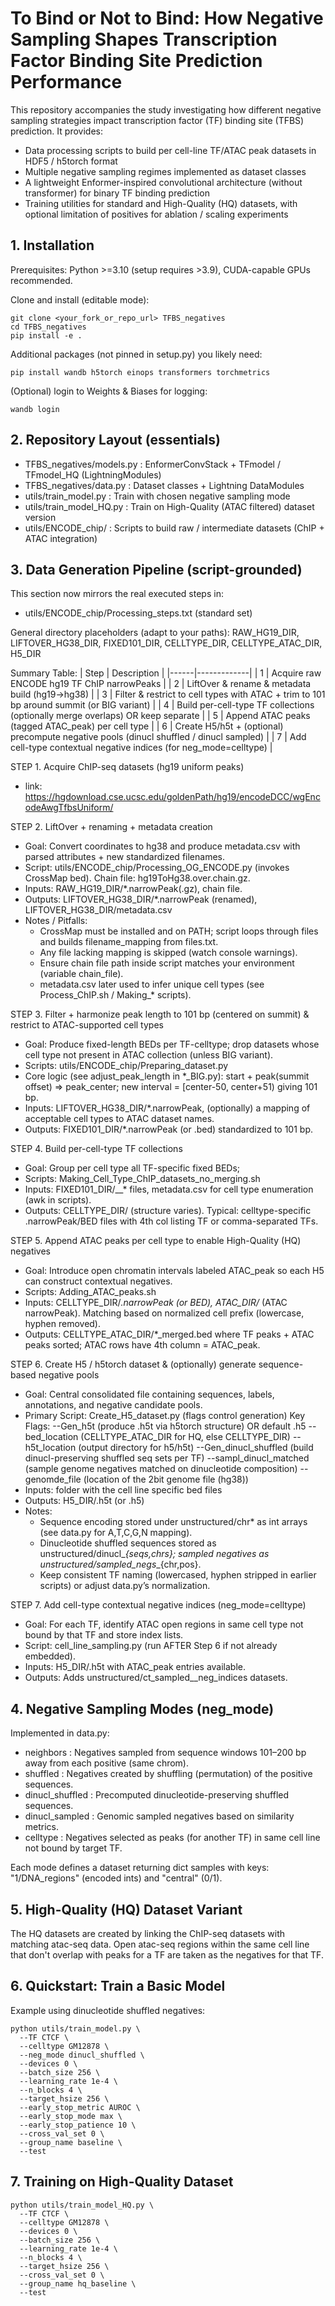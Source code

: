 # To Bind or Not to Bind: How Negative Sampling Shapes Transcription Factor Binding Site Prediction Performance

This repository accompanies the study investigating how different negative sampling strategies impact transcription factor (TF) binding site (TFBS) prediction. It provides:
- Data processing scripts to build per cell-line TF/ATAC peak datasets in HDF5 / h5torch format
- Multiple negative sampling regimes implemented as dataset classes
- A lightweight Enformer-inspired convolutional architecture (without transformer) for binary TF binding prediction
- Training utilities for standard and High-Quality (HQ) datasets, with optional limitation of positives for ablation / scaling experiments

## 1. Installation

Prerequisites: Python >=3.10 (setup requires >3.9), CUDA-capable GPUs recommended.

Clone and install (editable mode):
```
git clone <your_fork_or_repo_url> TFBS_negatives
cd TFBS_negatives
pip install -e .
```
Additional packages (not pinned in setup.py) you likely need:
```
pip install wandb h5torch einops transformers torchmetrics
```
(Optional) login to Weights & Biases for logging:
```
wandb login
```

## 2. Repository Layout (essentials)
- TFBS_negatives/models.py : EnformerConvStack + TFmodel / TFmodel_HQ (LightningModules)
- TFBS_negatives/data.py   : Dataset classes + Lightning DataModules
- utils/train_model.py                : Train with chosen negative sampling mode
- utils/train_model_HQ.py             : Train on High-Quality (ATAC filtered) dataset version
- utils/ENCODE_chip/                  : Scripts to build raw / intermediate datasets (ChIP + ATAC integration)

## 3. Data Generation Pipeline (script-grounded)
This section now mirrors the real executed steps in:
- utils/ENCODE_chip/Processing_steps.txt (standard set)


General directory placeholders (adapt to your paths):
RAW_HG19_DIR, LIFTOVER_HG38_DIR, FIXED101_DIR, CELLTYPE_DIR, CELLTYPE_ATAC_DIR, H5_DIR

Summary Table:
| Step | Description |
|------|-------------|
| 1 | Acquire raw ENCODE hg19 TF ChIP narrowPeaks |
| 2 | LiftOver & rename & metadata build (hg19→hg38) |
| 3 | Filter & restrict to cell types with ATAC + trim to 101 bp around summit (or BIG variant) |
| 4 | Build per-cell-type TF collections (optionally merge overlaps) OR keep separate |
| 5 | Append ATAC peaks (tagged ATAC_peak) per cell type |
| 6 | Create H5/h5t + (optional) precompute negative pools (dinucl shuffled / dinucl sampled) |
| 7 | Add cell-type contextual negative indices (for neg_mode=celltype) |


STEP 1. Acquire ChIP-seq datasets (hg19 uniform peaks)
- link: https://hgdownload.cse.ucsc.edu/goldenPath/hg19/encodeDCC/wgEncodeAwgTfbsUniform/

STEP 2. LiftOver + renaming + metadata creation
- Goal: Convert coordinates to hg38 and produce metadata.csv with parsed attributes + new standardized filenames.
- Script: utils/ENCODE_chip/Processing_OG_ENCODE.py (invokes CrossMap bed). Chain file: hg19ToHg38.over.chain.gz.
- Inputs: RAW_HG19_DIR/*.narrowPeak(.gz), chain file.
- Outputs: LIFTOVER_HG38_DIR/*.narrowPeak (renamed), LIFTOVER_HG38_DIR/metadata.csv
- Notes / Pitfalls:
  * CrossMap must be installed and on PATH; script loops through files and builds filename_mapping from files.txt.
  * Any file lacking mapping is skipped (watch console warnings).
  * Ensure chain file path inside script matches your environment (variable chain_file).
  * metadata.csv later used to infer unique cell types (see Process_ChIP.sh / Making_* scripts).

STEP 3. Filter + harmonize peak length to 101 bp (centered on summit) & restrict to ATAC-supported cell types
- Goal: Produce fixed-length BEDs per TF-celltype; drop datasets whose cell type not present in ATAC collection (unless BIG variant).
- Scripts: utils/ENCODE_chip/Preparing_dataset.py
- Core logic (see adjust_peak_length in *_BIG.py): start + peak(summit offset) => peak_center; new interval = [center-50, center+51) giving 101 bp.
- Inputs: LIFTOVER_HG38_DIR/*.narrowPeak, (optionally) a mapping of acceptable cell types to ATAC dataset names.
- Outputs: FIXED101_DIR/<TF>__<CELL>__*.narrowPeak (or .bed) standardized to 101 bp.

STEP 4. Build per-cell-type TF collections
- Goal: Group per cell type all TF-specific fixed BEDs;
- Scripts: Making_Cell_Type_ChIP_datasets_no_merging.sh
- Inputs: FIXED101_DIR/<TF>__<CELL>* files, metadata.csv for cell type enumeration (awk in scripts).
- Outputs: CELLTYPE_DIR/ (structure varies). Typical: celltype-specific .narrowPeak/BED files with 4th col listing TF or comma-separated TFs.

STEP 5. Append ATAC peaks per cell type to enable High-Quality (HQ) negatives
- Goal: Introduce open chromatin intervals labeled ATAC_peak so each H5 can construct contextual negatives.
- Scripts: Adding_ATAC_peaks.sh
- Inputs: CELLTYPE_DIR/*.narrowPeak (or BED), ATAC_DIR/* (ATAC narrowPeak). Matching based on normalized cell prefix (lowercase, hyphen removed).
- Outputs: CELLTYPE_ATAC_DIR/*_merged.bed where TF peaks + ATAC peaks sorted; ATAC rows have 4th column = ATAC_peak.


STEP 6. Create H5 / h5torch dataset & (optionally) generate sequence-based negative pools
- Goal: Central consolidated file containing sequences, labels, annotations, and negative candidate pools.
- Primary Script: Create_H5_dataset.py (flags control generation)
  Key Flags:
    --Gen_h5t (produce .h5t via h5torch structure) OR default .h5
    --bed_location (CELLTYPE_ATAC_DIR for HQ, else CELLTYPE_DIR)
    --h5t_location (output directory for h5/h5t)
    --Gen_dinucl_shuffled (build dinucl-preserving shuffled seq sets per TF)
    --sampl_dinucl_matched (sample genome negatives matched on dinucleotide composition)
    --genomde_file (location of the 2bit genome file (hg38))
- Inputs: folder with the cell line specific bed files
- Outputs: H5_DIR/<celltype>.h5t (or .h5)
- Notes:
  * Sequence encoding stored under unstructured/chr* as int arrays (see data.py for A,T,C,G,N mapping).
  * Dinucleotide shuffled sequences stored as unstructured/dinucl_<TF>_{seqs,chrs}; sampled negatives as unstructured/sampled_negs_<TF>_{chr,pos}.
  * Keep consistent TF naming (lowercased, hyphen stripped in earlier scripts) or adjust data.py’s normalization.

STEP 7. Add cell-type contextual negative indices (neg_mode=celltype)
- Goal: For each TF, identify ATAC open regions in same cell type not bound by that TF and store index lists.
- Script: cell_line_sampling.py (run AFTER Step 6 if not already embedded).
- Inputs: H5_DIR/<celltype>.h5t with ATAC_peak entries available.
- Outputs: Adds unstructured/ct_sampled_<TF>_neg_indices datasets.

## 4. Negative Sampling Modes (neg_mode)
Implemented in data.py:
- neighbors        : Negatives sampled from sequence windows 101–200 bp away from each positive (same chrom).
- shuffled         : Negatives created by shuffling (permutation) of the positive sequences.
- dinucl_shuffled  : Precomputed dinucleotide-preserving shuffled sequences.
- dinucl_sampled   : Genomic sampled negatives based on similarity metrics.
- celltype         : Negatives selected as peaks (for another TF) in same cell line not bound by target TF.

Each mode defines a dataset returning dict samples with keys: "1/DNA_regions" (encoded ints) and "central" (0/1).

## 5. High-Quality (HQ) Dataset Variant
The HQ datasets are created by linking the ChIP-seq datasets with matching atac-seq data. Open atac-seq regions within the same cell line that don't overlap with peaks for a TF are taken as the negatives for that TF.

## 6. Quickstart: Train a Basic Model
Example using dinucleotide shuffled negatives:
```
python utils/train_model.py \
  --TF CTCF \
  --celltype GM12878 \
  --neg_mode dinucl_shuffled \
  --devices 0 \
  --batch_size 256 \
  --learning_rate 1e-4 \
  --n_blocks 4 \
  --target_hsize 256 \
  --early_stop_metric AUROC \
  --early_stop_mode max \
  --early_stop_patience 10 \
  --cross_val_set 0 \
  --group_name baseline \
  --test
```

## 7. Training on High-Quality Dataset
```
python utils/train_model_HQ.py \
  --TF CTCF \
  --celltype GM12878 \
  --devices 0 \
  --batch_size 256 \
  --learning_rate 1e-4 \
  --n_blocks 4 \
  --target_hsize 256 \
  --cross_val_set 0 \
  --group_name hq_baseline \
  --test
```


